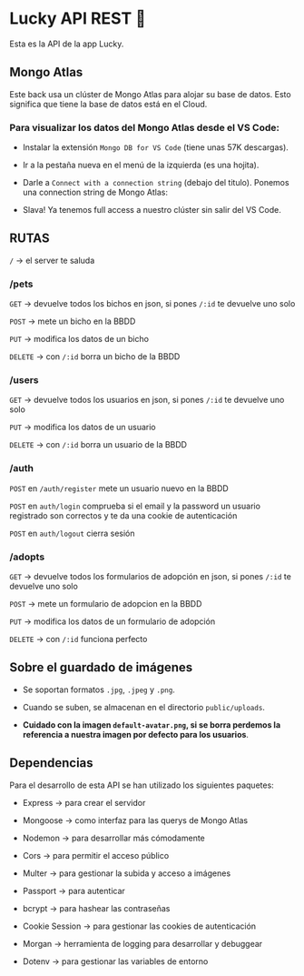 # Lucky API REST 🐾

Esta es la API de la app Lucky.

## Mongo Atlas

Este back usa un clúster de Mongo Atlas para alojar su base de datos. Esto significa que tiene la base de datos está en el Cloud.

### Para visualizar los datos del Mongo Atlas desde el VS Code:

- Instalar la extensión `Mongo DB for VS Code` (tiene unas 57K descargas).
- Ir a la pestaña nueva en el menú de la izquierda (es una hojita).
- Darle a `Connect with a connection string` (debajo del titulo). Ponemos una connection string de Mongo Atlas:

- Slava! Ya tenemos full access a nuestro clúster sin salir del VS Code.

## RUTAS

`/` → el server te saluda

### /pets

`GET` → devuelve todos los bichos en json, si pones `/:id` te devuelve uno solo

`POST` → mete un bicho en la BBDD

`PUT` → modifica los datos de un bicho

`DELETE` → con `/:id` borra un bicho de la BBDD

### /users

`GET` → devuelve todos los usuarios en json, si pones `/:id` te devuelve uno solo

`PUT` → modifica los datos de un usuario

`DELETE` → con `/:id` borra un usuario de la BBDD

### /auth

`POST` en `/auth/register` mete un usuario nuevo en la BBDD

`POST` en `auth/login` comprueba si el email y la password un usuario registrado son correctos y te da una cookie de autenticación

`POST` en `auth/logout` cierra sesión

### /adopts

`GET` → devuelve todos los formularios de adopción en json, si pones `/:id` te devuelve uno solo

`POST` → mete un formulario de adopcion en la BBDD

`PUT` → modifica los datos de un formulario de adopción

`DELETE` → con `/:id` funciona perfecto

## Sobre el guardado de imágenes

- Se soportan formatos `.jpg`, `.jpeg` y `.png`.

- Cuando se suben, se almacenan en el directorio `public/uploads`.

- **Cuidado con la imagen `default-avatar.png`, si se borra perdemos la referencia a nuestra imagen por defecto para los usuarios**.

## Dependencias

Para el desarrollo de esta API se han utilizado los siguientes paquetes:

- Express → para crear el servidor

- Mongoose → como interfaz para las querys de Mongo Atlas

- Nodemon → para desarrollar más cómodamente

- Cors → para permitir el acceso público

- Multer → para gestionar la subida y acceso a imágenes

- Passport → para autenticar

- bcrypt → para hashear las contraseñas

- Cookie Session → para gestionar las cookies de autenticación

- Morgan → herramienta de logging para desarrollar y debuggear

- Dotenv → para gestionar las variables de entorno
